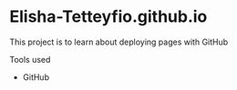 # Elisha-Tetteyfio.github.io

This project is to learn about deploying pages with GitHub

Tools used
- GitHub
